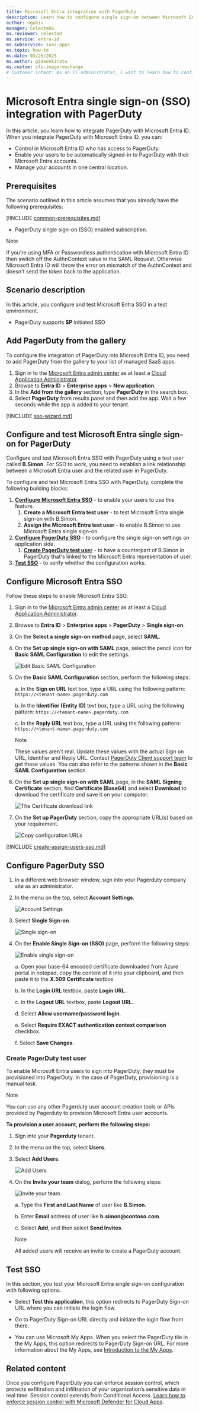 ```yaml
---
title: Microsoft Entra integration with PagerDuty
description: Learn how to configure single sign-on between Microsoft Entra ID and PagerDuty.
author: nguhiu
manager: CelesteDG
ms.reviewer: celested
ms.service: entra-id
ms.subservice: saas-apps
ms.topic: how-to
ms.date: 03/25/2025
ms.author: gideonkiratu
ms.custom: sfi-image-nochange
# Customer intent: As an IT administrator, I want to learn how to configure single sign-on between Microsoft Entra ID and PagerDuty so that I can control who has access to PagerDuty, enable automatic sign-in with Microsoft Entra accounts, and manage my accounts in one central location.
---
```


# Microsoft Entra single sign-on (SSO) integration with PagerDuty

In this article,  you learn how to integrate PagerDuty with Microsoft Entra ID. When you integrate PagerDuty with Microsoft Entra ID, you can:

* Control in Microsoft Entra ID who has access to PagerDuty.
* Enable your users to be automatically signed-in to PagerDuty with their Microsoft Entra accounts.
* Manage your accounts in one central location.

## Prerequisites

The scenario outlined in this article assumes that you already have the following prerequisites:

[!INCLUDE [common-prerequisites.md](~/identity/saas-apps/includes/common-prerequisites.md)]
* PagerDuty single sign-on (SSO) enabled subscription.

> [!NOTE]
> If you're using MFA or Passwordless authentication with Microsoft Entra ID then switch off the AuthnContext value in the SAML Request. Otherwise Microsoft Entra ID will throw the error on mismatch of the AuthnContext and doesn't send the token back to the application.

## Scenario description

In this article,  you configure and test Microsoft Entra SSO in a test environment.

* PagerDuty supports **SP** initiated SSO

## Add PagerDuty from the gallery

To configure the integration of PagerDuty into Microsoft Entra ID, you need to add PagerDuty from the gallery to your list of managed SaaS apps.

1. Sign in to the [Microsoft Entra admin center](https://entra.microsoft.com) as at least a [Cloud Application Administrator](~/identity/role-based-access-control/permissions-reference.md#cloud-application-administrator).
1. Browse to **Entra ID** > **Enterprise apps** > **New application**.
1. In the **Add from the gallery** section, type **PagerDuty** in the search box.
1. Select **PagerDuty** from results panel and then add the app. Wait a few seconds while the app is added to your tenant.

 [!INCLUDE [sso-wizard.md](~/identity/saas-apps/includes/sso-wizard.md)]

<a name='configure-and-test-azure-ad-single-sign-on-for-pagerduty'></a>

## Configure and test Microsoft Entra single sign-on for PagerDuty

Configure and test Microsoft Entra SSO with PagerDuty using a test user called **B.Simon**. For SSO to work, you need to establish a link relationship between a Microsoft Entra user and the related user in PagerDuty.

To configure and test Microsoft Entra SSO with PagerDuty, complete the following building blocks:

1. **[Configure Microsoft Entra SSO](#configure-azure-ad-sso)** - to enable your users to use this feature.
    1. **Create a Microsoft Entra test user** - to test Microsoft Entra single sign-on with B.Simon.
    1. **Assign the Microsoft Entra test user** - to enable B.Simon to use Microsoft Entra single sign-on.
1. **[Configure PagerDuty SSO](#configure-pagerduty-sso)** - to configure the single sign-on settings on application side.
    1. **[Create PagerDuty test user](#create-pagerduty-test-user)** - to have a counterpart of B.Simon in PagerDuty that's linked to the Microsoft Entra representation of user.
1. **[Test SSO](#test-sso)** - to verify whether the configuration works.

<a name='configure-azure-ad-sso'></a>

## Configure Microsoft Entra SSO

Follow these steps to enable Microsoft Entra SSO.

1. Sign in to the [Microsoft Entra admin center](https://entra.microsoft.com) as at least a [Cloud Application Administrator](~/identity/role-based-access-control/permissions-reference.md#cloud-application-administrator).
1. Browse to **Entra ID** > **Enterprise apps** > **PagerDuty** > **Single sign-on**.
1. On the **Select a single sign-on method** page, select **SAML**.
1. On the **Set up single sign-on with SAML** page, select the pencil icon for **Basic SAML Configuration** to edit the settings.

   ![Edit Basic SAML Configuration](common/edit-urls.png)

1. On the **Basic SAML Configuration** section, perform the following steps:

	a. In the **Sign on URL** text box, type a URL using the following pattern:
    `https://<tenant-name>.pagerduty.com`

    b. In the **Identifier (Entity ID)** text box, type a URL using the following pattern:
    `https://<tenant-name>.pagerduty.com`

    c. In the **Reply URL** text box, type a URL using the following pattern:
    `https://<tenant-name>.pagerduty.com`

	> [!NOTE]
	> These values aren't real. Update these values with the actual Sign on URL, Identifier and Reply URL. Contact [PagerDuty Client support team](https://www.pagerduty.com/support/) to get these values. You can also refer to the patterns shown in the **Basic SAML Configuration** section.

1. On the **Set up single sign-on with SAML** page, in the **SAML Signing Certificate** section,  find **Certificate (Base64)** and select **Download** to download the certificate and save it on your computer.

	![The Certificate download link](common/certificatebase64.png)

1. On the **Set up PagerDuty** section, copy the appropriate URL(s) based on your requirement.

	![Copy configuration URLs](common/copy-configuration-urls.png)

<a name='create-an-azure-ad-test-user'></a>

[!INCLUDE [create-assign-users-sso.md](~/identity/saas-apps/includes/create-assign-users-sso.md)]

## Configure PagerDuty SSO

1. In a different web browser window, sign into your Pagerduty company site as an administrator.

2. In the menu on the top, select **Account Settings**.

    ![Account Settings](./media/pagerduty-tutorial/ic778535.png "Account Settings")

3. Select **Single Sign-on**.

    ![Single sign-on](./media/pagerduty-tutorial/ic778536.png "Single sign-on")

4. On the **Enable Single Sign-on (SSO)** page, perform the following steps:

    ![Enable single sign-on](./media/pagerduty-tutorial/ic778537.png "Enable single sign-on")

    a. Open your base-64 encoded certificate downloaded from Azure portal in notepad, copy the content of it into your clipboard, and then paste it to the **X.509 Certificate** textbox
  
    b. In the **Login URL** textbox, paste **Login URL**..
  
    c. In the **Logout URL** textbox, paste **Logout URL**..

    d. Select **Allow username/password login**.

	e. Select **Require EXACT authentication context comparison** checkbox.

    f. Select **Save Changes**.

### Create PagerDuty test user

To enable Microsoft Entra users to sign into PagerDuty, they must be provisioned into PagerDuty. In the case of PagerDuty, provisioning is a manual task.

> [!NOTE]
> You can use any other Pagerduty user account creation tools or APIs provided by Pagerduty to provision Microsoft Entra user accounts.

**To provision a user account, perform the following steps:**

1. Sign into your **Pagerduty** tenant.

2. In the menu on the top, select **Users**.

3. Select **Add Users**.
   
    ![Add Users](./media/pagerduty-tutorial/ic778539.png "Add Users")

4.  On the **Invite your team** dialog, perform the following steps:
   
    ![Invite your team](./media/pagerduty-tutorial/ic778540.png "Invite your team")

    a. Type the **First and Last Name** of user like **B.Simon**. 
   
    b. Enter **Email** address of user like **b.simon\@contoso.com**.
   
    c. Select **Add**, and then select **Send Invites**.
   
    > [!NOTE]
    > All added users will receive an invite to create a PagerDuty account.

## Test SSO 

In this section, you test your Microsoft Entra single sign-on configuration with following options. 

* Select **Test this application**, this option redirects to PagerDuty Sign-on URL where you can initiate the login flow. 

* Go to PagerDuty Sign-on URL directly and initiate the login flow from there.

* You can use Microsoft My Apps. When you select the PagerDuty tile in the My Apps, this option redirects to PagerDuty Sign-on URL. For more information about the My Apps, see [Introduction to the My Apps](https://support.microsoft.com/account-billing/sign-in-and-start-apps-from-the-my-apps-portal-2f3b1bae-0e5a-4a86-a33e-876fbd2a4510).

## Related content

Once you configure PagerDuty you can enforce session control, which protects exfiltration and infiltration of your organization’s sensitive data in real time. Session control extends from Conditional Access. [Learn how to enforce session control with Microsoft Defender for Cloud Apps](/cloud-app-security/proxy-deployment-any-app).
